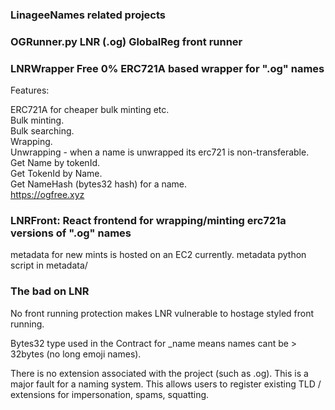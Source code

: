 ### LinageeNames related projects

### OGRunner.py LNR (.og) GlobalReg front runner

### LNRWrapper Free 0% ERC721A based wrapper for ".og" names
Features:  
  
ERC721A for cheaper bulk minting etc.  
Bulk minting.    
Bulk searching.  
Wrapping.  
Unwrapping - when a name is unwrapped its erc721 is non-transferable.  
Get Name by tokenId.  
Get TokenId by Name.  
Get NameHash (bytes32 hash) for a name.  
https://ogfree.xyz  

### LNRFront: React frontend for wrapping/minting erc721a versions of ".og" names
metadata for new mints is hosted on an EC2 currently.
metadata python script in metadata/


### The bad on LNR
No front running protection makes LNR vulnerable to hostage styled front running.  

Bytes32 type used in the Contract for _name means names cant be > 32bytes (no long emoji names).  

There is no extension associated with the project (such as .og). This is a major fault for a naming system.
This allows users to register existing TLD / extensions for impersonation, spams, squatting.

